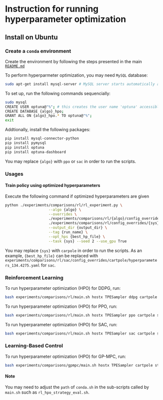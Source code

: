 # Instruction for running hyperparameter optimization

## Install on Ubuntu

### Create a `conda` environment

Create the environment by following the steps presented in the main
[`README.md`](README.md)


To perform hyperparmeter optimization, you may need `MySQL` database:

```bash
sudo apt-get install mysql-server # MySQL server starts automatically after the installation
```

To set up, run the following commands sequencially:

```bash
sudo mysql
CREATE USER optuna@"%"; # this creates the user name 'optuna' accessible by any host
CREATE DATABASE {algo}_hpo; 
GRANT ALL ON {algo}_hpo.* TO optuna@"%";
exit
```

Addtionally, install the following packages:

```bash
pip install mysql-connector-python
pip install pymysql
pip install optuna
pip install optuna-dashboard
```


You may replace `{algo}` with `ppo` or `sac` in order to run the scripts.

### Usages

#### Train policy using optimized hyperparameters

Execute the following command if optimized hyperparameters are given

```bash
python ./experiments/comparisons/rl/rl_experiment.py \
                    --algo {algo} \
                    --overrides \
                    ./experiments/comparisons/rl/{algo}/config_overrides/cartpole/{algo}_{sys}_.yaml \
                    ./experiments/comparisons/rl/config_overrides/{sys}/{sys}_{task}.yaml \
                    --output_dir {output_dir} \
                    --tag {run_name} \
                    --opt_hps {best_hp_file} \
                    --task {sys} --seed 2 --use_gpu True
```

You may replace `{sys}` with `carpole` in order to run the scripts. As an example, `{best_hp_file}` can be replaced with `experiments/comparisons/rl/sac/config_overrides/cartpole/hyperparameters_134.4275.yaml` for `sac`.

### Reinforcement Learning

To run hyperparameter optimization (HPO) for DDPG, run:

```bash
bash experiments/comparisons/rl/main.sh hostx TPESampler ddpg cartpole stab False
```

To run hyperparameter optimization (HPO) for PPO, run:

```bash
bash experiments/comparisons/rl/main.sh hostx TPESampler ppo cartpole stab False
```

To run hyperparameter optimization (HPO) for SAC, run:

```bash
bash experiments/comparisons/rl/main.sh hostx TPESampler sac cartpole stab False
```

### Learning-Based Control

To run hyperparameter optimization (HPO) for GP-MPC, run:

```bash
bash experiments/comparisons/gpmpc/main.sh hostx TPESampler cartpole stab False
```

#### Note
You may need to adjust the `path` of `conda.sh` in the sub-scripts called by `main.sh` such as `rl_hpo_strategy_eval.sh`.